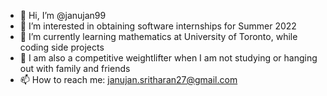 - 👋 Hi, I’m @janujan99
- 👀 I’m interested in obtaining software internships for Summer 2022
- 🌱 I’m currently learning mathematics at University of Toronto, while coding side projects
- 💞️ I am also a competitive weightlifter when I am not studying or hanging out with family and friends
- 📫 How to reach me: janujan.sritharan27@gmail.com

<!---
janujan99/janujan99 is a ✨ special ✨ repository because its `README.md` (this file) appears on your GitHub profile.
You can click the Preview link to take a look at your changes.
--->
